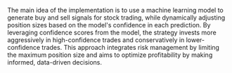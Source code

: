The main idea of the implementation is to use a machine learning model to generate buy and sell signals for stock trading, while dynamically adjusting position sizes based on the model's confidence in each prediction. By leveraging confidence scores from the model, the strategy invests more aggressively in high-confidence trades and conservatively in lower-confidence trades. This approach integrates risk management by limiting the maximum position size and aims to optimize profitability by making informed, data-driven decisions.






